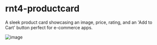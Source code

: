 # rnt4-productcard
 A sleek product card showcasing an image, price, rating, and an 'Add to Cart' button perfect for e-commerce apps.


![image](https://github.com/user-attachments/assets/4770f9d2-c109-4d11-b948-37de9a8a5867)
